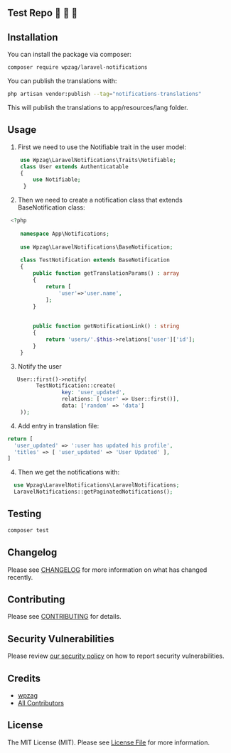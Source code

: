 ## Test Repo 🚧 🚧 🚧

## Installation

You can install the package via composer:

```bash
composer require wpzag/laravel-notifications
```

You can publish the translations with:

```bash
php artisan vendor:publish --tag="notifications-translations"
```

This will publish the translations to app/resources/lang folder.

## Usage

1) First we need to use the Notifiable trait in the user model:

```php
    use Wpzag\LaravelNotifications\Traits\Notifiable;
    class User extends Authenticatable
    {
        use Notifiable;
     }
```

2) Then we need to create a notification class that extends BaseNotification class:

```php
 <?php
	
	namespace App\Notifications;
	
	use Wpzag\LaravelNotifications\BaseNotification;
	
	class TestNotification extends BaseNotification
	{
		public function getTranslationParams() : array
		{
			return [
				'user'=>'user.name',
			];
		}
		
		
		public function getNotificationLink() : string
		{
			return 'users/'.$this->relations['user']['id'];
		}
	}

```

3) Notify the user

```php
   User::first()->notify(
         TestNotification::create(
                 key: 'user_updated',
                 relations: ['user' => User::first()],
                 data: ['random' => 'data']
    ));
```

4) Add entry in translation file:

```php
return [
  'user_updated' => ':user has updated his profile',
  'titles' => [ 'user_updated' => 'User Updated' ],
]
```

4) Then we get the notifications with:

```php
  use Wpzag\LaravelNotifications\LaravelNotifications;
  LaravelNotifications::getPaginatedNotifications();
```

## Testing

```bash
composer test
```

## Changelog

Please see [CHANGELOG](CHANGELOG.md) for more information on what has changed recently.

## Contributing

Please see [CONTRIBUTING](https://github.com/wpzag/.github/blob/main/CONTRIBUTING.md) for details.

## Security Vulnerabilities

Please review [our security policy](../../security/policy) on how to report security vulnerabilities.

## Credits

- [wpzag](https://github.com/wpzag)
- [All Contributors](../../contributors)

## License

The MIT License (MIT). Please see [License File](LICENSE.md) for more information.
